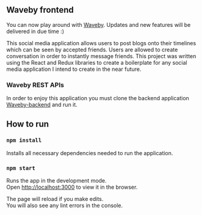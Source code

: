 ## Waveby frontend

You can now play around with [Waveby](https://waveby.herokuapp.com).
Updates and new features will be delivered in due time :)

This social media application allows users to post blogs onto their timelines which can be seen by accepted friends. Users are allowed to create conversation in order to instantly message friends.
This project was written using the React and Redux libraries to create a boilerplate for any social media application I intend to create in the near future.

### Waveby REST APIs

In order to enjoy this application you must clone the backend application [Waveby-backend](https://github.com/justinlew/waveby-backend-public) and run it.

## How to run

### `npm install`

Installs all necessary dependencies needed to run the application.

### `npm start`

Runs the app in the development mode.<br>
Open [http://localhost:3000](http://localhost:3000) to view it in the browser.

The page will reload if you make edits.<br>
You will also see any lint errors in the console.

